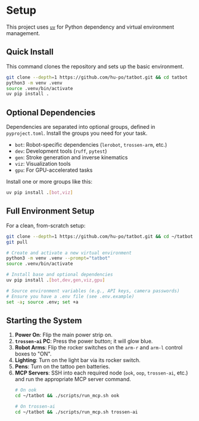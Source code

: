 # Setup

This project uses [`uv`](https://docs.astral.sh/uv/getting-started/installation/) for Python dependency and virtual environment management.

## Quick Install
This command clones the repository and sets up the basic environment.
```bash
git clone --depth=1 https://github.com/hu-po/tatbot.git && cd tatbot
python3 -m venv .venv
source .venv/bin/activate
uv pip install .
```

## Optional Dependencies
Dependencies are separated into optional groups, defined in `pyproject.toml`. Install the groups you need for your task.
- `bot`: Robot-specific dependencies (`lerobot`, `trossen-arm`, etc.)
- `dev`: Development tools (`ruff`, `pytest`)
- `gen`: Stroke generation and inverse kinematics
- `viz`: Visualization tools
- `gpu`: For GPU-accelerated tasks

Install one or more groups like this:
```bash
uv pip install .[bot,viz]
```

## Full Environment Setup
For a clean, from-scratch setup:
```bash
git clone --depth=1 https://github.com/hu-po/tatbot.git && cd ~/tatbot
git pull

# Create and activate a new virtual environment
python3 -m venv .venv --prompt="tatbot"
source .venv/bin/activate

# Install base and optional dependencies
uv pip install .[bot,dev,gen,viz,gpu]

# Source environment variables (e.g., API keys, camera passwords)
# Ensure you have a .env file (see .env.example)
set -a; source .env; set +a
```

## Starting the System
1. **Power On**: Flip the main power strip on.
2. **`trossen-ai` PC**: Press the power button; it will glow blue.
3. **Robot Arms**: Flip the rocker switches on the `arm-r` and `arm-l` control boxes to "ON".
4. **Lighting**: Turn on the light bar via its rocker switch.
5. **Pens**: Turn on the tattoo pen batteries.
6. **MCP Servers**: SSH into each required node (`ook`, `oop`, `trossen-ai`, etc.) and run the appropriate MCP server command.
   ```bash
   # On ook
   cd ~/tatbot && ./scripts/run_mcp.sh ook

   # On trossen-ai
   cd ~/tatbot && ./scripts/run_mcp.sh trossen-ai
   ```
